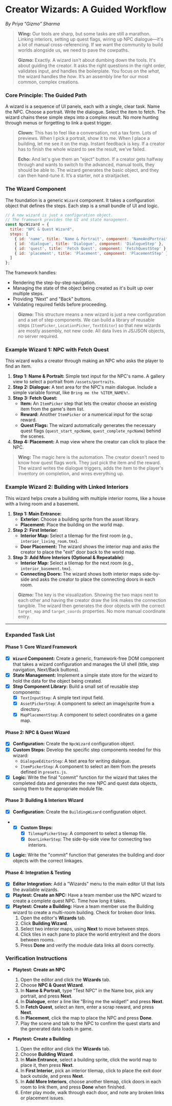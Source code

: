 # Creator Wizards: A Guided Workflow

*By Priya "Gizmo" Sharma*

> **Wing:** Our tools are sharp, but some tasks are still a marathon. Linking interiors, setting up quest flags, wiring up NPC dialogue—it's a lot of manual cross-referencing. If we want the community to build worlds alongside us, we need to pave the cowpaths.
>
> **Gizmo:** Exactly. A wizard isn't about dumbing down the tools. It's about guiding the creator. It asks the right questions in the right order, validates input, and handles the boilerplate. You focus on the *what*, the wizard handles the *how*. It’s an assembly line for our most common, complex creations.

### Core Principle: The Guided Path

A wizard is a sequence of UI panels, each with a single, clear task. Name the NPC. Choose a portrait. Write the dialogue. Select the item to fetch. The wizard chains these simple steps into a complex result. No more hunting through menus or forgetting to link a quest trigger.

> **Clown:** This has to feel like a conversation, not a tax form. Lots of previews. When I pick a portrait, show it to me. When I place a building, let me see it on the map. Instant feedback is key. If a creator has to finish the whole wizard to see the result, we've failed.
>
> **Echo:** And let's give them an "eject" button. If a creator gets halfway through and wants to switch to the advanced, manual tools, they should be able to. The wizard generates the basic object, and they can then hand-tune it. It’s a starter, not a straitjacket.

### The Wizard Component

The foundation is a generic `Wizard` component. It takes a configuration object that defines the steps. Each step is a small bundle of UI and logic.

```javascript
// A new wizard is just a configuration object.
// The framework provides the UI and state management.
const NpcWizard = {
  title: "NPC & Quest Wizard",
  steps: [
    { id: 'name', title: 'Name & Portrait', component: 'NameAndPortraitStep' },
    { id: 'dialogue', title: 'Dialogue', component: 'DialogueStep' },
    { id: 'quest', title: 'Fetch Quest', component: 'FetchQuestStep' },
    { id: 'placement', title: 'Placement', component: 'PlacementStep' }
  ]
};
```

The framework handles:
-   Rendering the step-by-step navigation.
-   Managing the state of the object being created as it's built up over multiple steps.
-   Providing "Next" and "Back" buttons.
-   Validating required fields before proceeding.

> **Gizmo:** This structure means a new wizard is just a new configuration and a set of step components. We can build a library of reusable steps (`ItemPicker`, `LocationPicker`, `TextEditor`) so that new wizards are mostly assembly, not new code. All data lives in JS/JSON objects, no server required.

### Example Wizard 1: NPC with Fetch Quest

This wizard walks a creator through making an NPC who asks the player to find an item.

1.  **Step 1: Name & Portrait:** Simple text input for the NPC's name. A gallery view to select a portrait from `/assets/portraits`.
2.  **Step 2: Dialogue:** A text area for the NPC's main dialogue. Include a simple variable format, like `Bring me the %ITEM_NAME%!`.
3.  **Step 3: Fetch Quest:**
    *   **Item:** An `ItemPicker` step that lets the creator choose an existing item from the game's item list.
    *   **Reward:** Another `ItemPicker` or a numerical input for the scrap reward.
    *   **Quest Flags:** The wizard automatically generates the necessary quest flags (`quest_start_npcName`, `quest_complete_npcName`) behind the scenes.
4.  **Step 4: Placement:** A map view where the creator can click to place the NPC.

> **Wing:** The magic here is the automation. The creator doesn't need to know how quest flags work. They just pick the item and the reward. The wizard writes the dialogue triggers, adds the item to the player's inventory on completion, and wires everything up.

### Example Wizard 2: Building with Linked Interiors

This wizard helps create a building with multiple interior rooms, like a house with a living room and a basement.

1.  **Step 1: Main Entrance:**
    *   **Exterior:** Choose a building sprite from the asset library.
    *   **Placement:** Place the building on the world map.
2.  **Step 2: First Interior:**
    *   **Interior Map:** Select a tilemap for the first room (e.g., `interior_living_room.tmx`).
    *   **Door Placement:** The wizard shows the interior map and asks the creator to place the "exit" door back to the world map.
3.  **Step 3: Add More Interiors (Optional & Repeatable):**
    *   **Interior Map:** Select a tilemap for the next room (e.g., `interior_basement.tmx`).
    *   **Connecting Doors:** The wizard shows both interior maps side-by-side and asks the creator to place the connecting doors in each room.

> **Gizmo:** The key is the visualization. Showing the two maps next to each other and having the creator draw the link makes the connection tangible. The wizard then generates the door objects with the correct `target_map` and `target_coords` properties. No more manual coordinate entry.

---
### **Expanded Task List**

#### **Phase 1: Core Wizard Framework**
- [x] **`Wizard` Component:** Create a generic, framework-free DOM component that takes a wizard configuration and manages the UI shell (title, step navigation, Next/Back buttons).
- [x] **State Management:** Implement a simple state store for the wizard to hold the data for the object being created.
- [x] **Step Component Library:** Build a small set of reusable step components:
    - [x] `TextInputStep`: A simple text input field.
    - [x] `AssetPickerStep`: A component to select an image/sprite from a directory.
    - [x] `MapPlacementStep`: A component to select coordinates on a game map.

#### **Phase 2: NPC & Quest Wizard**
  - [x] **Configuration:** Create the `NpcWizard` configuration object.
  - [x] **Custom Steps:** Develop the specific step components needed for this wizard:
    - `DialogueEditorStep`: A text area for writing dialogue.
    - `ItemPickerStep`: A component to select an item from the presets defined in `presets.js`.
  - [x] **Logic:** Write the final "commit" function for the wizard that takes the completed data and generates the new NPC and quest data objects, saving them to the appropriate module file.

#### **Phase 3: Building & Interiors Wizard**
 - [x] **Configuration:** Create the `BuildingWizard` configuration object.
 - - [x] **Custom Steps:**
      - [x] `TilemapPickerStep`: A component to select a tilemap file.
      - [x] `DoorLinkerStep`: The side-by-side view for connecting two interiors.
 - [x] **Logic:** Write the "commit" function that generates the building and door objects with the correct linkages.

#### **Phase 4: Integration & Testing**
- [x] **Editor Integration:** Add a "Wizards" menu to the main editor UI that lists the available wizards.
- [x] **Playtest: Create an NPC:** Have a team member use the NPC wizard to create a complete quest NPC. Time how long it takes.
- [x] **Playtest: Create a Building:** Have a team member use the Building wizard to create a multi-room building. Check for broken door links.
    1. Open the editor's **Wizards** tab.
    2. Click **Building Wizard**.
    3. Select two interior maps, using **Next** to move between steps.
    4. Click tiles in each pane to place the world entry/exit and the doors between rooms.
    5. Press **Done** and verify the module data links all doors correctly.

### Verification Instructions

- **Playtest: Create an NPC**
  1. Open the editor and click the **Wizards** tab.
  2. Choose **NPC & Quest Wizard**.
  3. In **Name & Portrait**, type "Test NPC" in the Name box, pick any portrait, and press **Next**.
  4. In **Dialogue**, enter a line like "Bring me the widget!" and press **Next**.
  5. In **Fetch Quest**, select an item, enter a scrap reward, and press **Next**.
  6. In **Placement**, click the map to place the NPC and press **Done**.
  7. Play the scene and talk to the NPC to confirm the quest starts and the generated data loads in game.

- **Playtest: Create a Building**
  1. Open the editor and click the **Wizards** tab.
  2. Choose **Building Wizard**.
  3. In **Main Entrance**, select a building sprite, click the world map to place it, then press **Next**.
  4. In **First Interior**, pick an interior tilemap, click to place the exit door back outside, and press **Next**.
  5. In **Add More Interiors**, choose another tilemap, click doors in each room to link them, and press **Done** when finished.
  6. Enter play mode, walk through each door, and note any broken links or placement issues.
